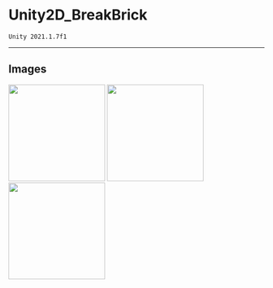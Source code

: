 # Unity2D_BreakBrick

    Unity 2021.1.7f1

<hr/>

## Images
<img src="https://user-images.githubusercontent.com/62216628/126870458-c9cd140d-ab64-40c1-a5e3-14670a795263.gif" width="190px"> <img src="https://user-images.githubusercontent.com/62216628/126870459-317a3ded-b5dc-4562-b06e-76bfbe098279.gif" width="190px"> <img src="https://user-images.githubusercontent.com/62216628/126870460-cccbcdcd-a369-42a8-899c-7bdd4b1fdd00.gif" width="190px">
